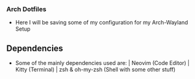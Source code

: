 ### Arch Dotfiles

- Here I will be saving some of my configuration for my Arch-Wayland Setup

## Dependencies

- Some of the mainly dependencies used are:
  | Neovim (Code Editor)
  | Kitty (Terminal)
  | zsh & oh-my-zsh (Shell with some other stuff)

